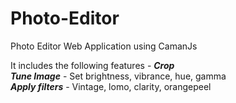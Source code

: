 # Photo-Editor
Photo Editor Web Application using CamanJs  

It includes the following features -
**_Crop_**  
**_Tune Image_** - Set brightness, vibrance, hue, gamma  
**_Apply filters_** - Vintage, lomo, clarity, orangepeel
